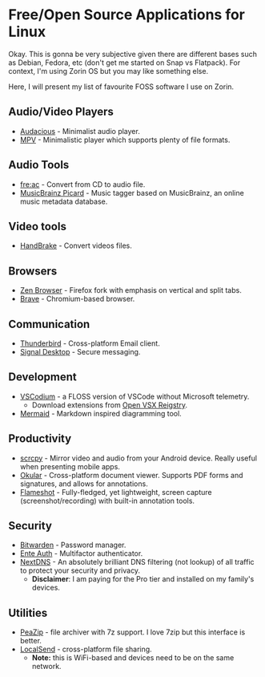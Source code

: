 # Free/Open Source Applications for Linux

Okay. This is gonna be very subjective given there are different bases such as Debian, Fedora, etc (don't get me started on Snap vs Flatpack). For context, I'm using Zorin OS but you may like something else. 

Here, I will present my list of favourite FOSS software I use on Zorin.

## Audio/Video Players

- [Audacious](https://audacious-media-player.org/ "Audacious") - Minimalist audio player.
- [MPV](https://mpv.io/ "MPV") - Minimalistic player which supports plenty of file formats.

## Audio Tools

- [fre:ac](https://www.freac.org/ "fre:ac") - Convert from CD to audio file.
- [MusicBrainz Picard](https://picard.musicbrainz.org/ "MusicBrainz Picard") - Music tagger based on MusicBrainz, an online music metadata database.

## Video tools

- [HandBrake](https://handbrake.fr/ "HandBrake") - Convert videos files.

## Browsers

- [Zen Browser](https://zen-browser.app/ "Zen Browser") - Firefox fork with emphasis on vertical and split tabs.
- [Brave](https://brave.com/ "Brave") - Chromium-based browser.

## Communication

- [Thunderbird](https://www.thunderbird.net/en-GB/ "Thunderbird") - Cross-platform Email client.
- [Signal Desktop](https://signal.org/ "Signal Desktop") - Secure messaging.

## Development

- [VSCodium](https://vscodium.com/ "VSCodium") - a FLOSS version of VSCode without Microsoft telemetry.
  - Download extensions from [Open VSX Reigstry](https://open-vsx.org/ "Open VSX Reigstry").
- [Mermaid](https://mermaid.js.org/ "Mermaid") - Markdown inspired diagramming tool.

## Productivity

- [scrcpy](https://github.com/Genymobile/scrcpy "scrcpy") - Mirror video and audio from your Android device. Really useful when presenting mobile apps.
- [Okular](https://okular.kde.org/ "Okular") - Cross-platform document viewer. Supports PDF forms and signatures, and allows for annotations.
- [Flameshot](https://flameshot.org/ "Flameshot") - Fully-fledged, yet lightweight, screen capture (screenshot/recording) with built-in annotation tools. 

## Security

- [Bitwarden](https://bitwarden.com/ "Bitwarden") - Password manager.
- [Ente Auth](https://ente.io/auth/ "Ente Auth") - Multifactor authenticator.
- [NextDNS](https://nextdns.io/ "NextDNS") - An absolutely brilliant DNS filtering (not lookup) of all traffic to protect your security and privacy.
  - **Disclaimer**: I am paying for the Pro tier and installed on my family's devices.

## Utilities

- [PeaZip](https://peazip.github.io/ "PeaZip") - file archiver with 7z support. I love 7zip but this interface is better.
- [LocalSend](https://localsend.org/ "LocalSend") - cross-platform file sharing.
  - **Note:** this is WiFi-based and devices need to be on the same network.
